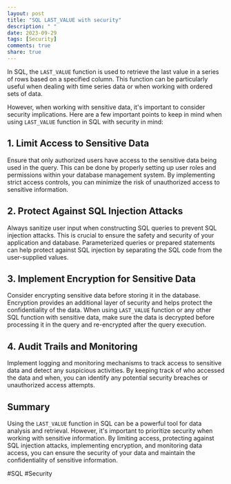 ```yaml
---
layout: post
title: "SQL LAST_VALUE with security"
description: " "
date: 2023-09-29
tags: [Security]
comments: true
share: true
---
```


In SQL, the `LAST_VALUE` function is used to retrieve the last value in a series of rows based on a specified column. This function can be particularly useful when dealing with time series data or when working with ordered sets of data.

However, when working with sensitive data, it's important to consider security implications. Here are a few important points to keep in mind when using `LAST_VALUE` function in SQL with security in mind:

## 1. Limit Access to Sensitive Data

Ensure that only authorized users have access to the sensitive data being used in the query. This can be done by properly setting up user roles and permissions within your database management system. By implementing strict access controls, you can minimize the risk of unauthorized access to sensitive information.

## 2. Protect Against SQL Injection Attacks

Always sanitize user input when constructing SQL queries to prevent SQL injection attacks. This is crucial to ensure the safety and security of your application and database. Parameterized queries or prepared statements can help protect against SQL injection by separating the SQL code from the user-supplied values.

## 3. Implement Encryption for Sensitive Data

Consider encrypting sensitive data before storing it in the database. Encryption provides an additional layer of security and helps protect the confidentiality of the data. When using `LAST_VALUE` function or any other SQL function with sensitive data, make sure the data is decrypted before processing it in the query and re-encrypted after the query execution.

## 4. Audit Trails and Monitoring

Implement logging and monitoring mechanisms to track access to sensitive data and detect any suspicious activities. By keeping track of who accessed the data and when, you can identify any potential security breaches or unauthorized access attempts.

## Summary

Using the `LAST_VALUE` function in SQL can be a powerful tool for data analysis and retrieval. However, it's important to prioritize security when working with sensitive information. By limiting access, protecting against SQL injection attacks, implementing encryption, and monitoring data access, you can ensure the security of your data and maintain the confidentiality of sensitive information.

#SQL #Security